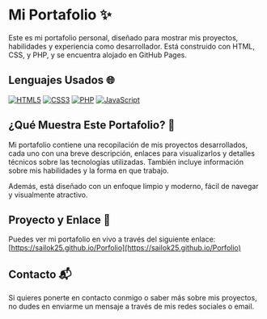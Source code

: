 # Mi Portafolio ✨

Este es mi portafolio personal, diseñado para mostrar mis proyectos, habilidades y experiencia como desarrollador. Está construido con HTML, CSS, y PHP, y se encuentra alojado en GitHub Pages.

## Lenguajes Usados 🌐

[![HTML5](https://img.shields.io/badge/HTML5-FF5733?style=for-the-badge&logo=html5&logoColor=white)](https://developer.mozilla.org/en-US/docs/Web/HTML)
[![CSS3](https://img.shields.io/badge/CSS3-007BFF?style=for-the-badge&logo=css3&logoColor=white)](https://developer.mozilla.org/en-US/docs/Web/CSS)
[![PHP](https://img.shields.io/badge/PHP-8993D1?style=for-the-badge&logo=php&logoColor=white)](https://www.php.net/)
[![JavaScript](https://img.shields.io/badge/JavaScript-F7DF1E?style=for-the-badge&logo=javascript&logoColor=black)](https://developer.mozilla.org/en-US/docs/Web/JavaScript)

## ¿Qué Muestra Este Portafolio? 📂

Mi portafolio contiene una recopilación de mis proyectos desarrollados, cada uno con una breve descripción, enlaces para visualizarlos y detalles técnicos sobre las tecnologías utilizadas. También incluye información sobre mis habilidades y la forma en que trabajo.

Además, está diseñado con un enfoque limpio y moderno, fácil de navegar y visualmente atractivo.

## Proyecto y Enlace 🚀

Puedes ver mi portafolio en vivo a través del siguiente enlace:  
[https://sailok25.github.io/Porfolio](https://sailok25.github.io/Porfolio)

## Contacto 📬

Si quieres ponerte en contacto conmigo o saber más sobre mis proyectos, no dudes en enviarme un mensaje a través de mis redes sociales o email.
